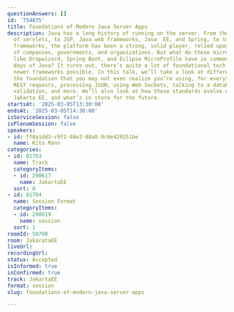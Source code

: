 ```yaml
---
questionAnswers: []
id: '754875'
title: Foundations of Modern Java Server Apps
description: Java has a long history of running on the server. From the early days
  of servlets, to JSP, Java web frameworks, Java  EE, and Spring, to today’s hip microservice
  frameworks, the platform has been a strong, solid player, relied upon by thousands
  of companies, governments, and organizations. But what do these microservice frameworks
  like Dropwizard, Spring Boot, and Eclipse MicroProfile have in common with the older
  days of Java? It turns out, there’s quite a lot of foundational tech that made the
  newer frameworks possible. In this talk, we’ll take a look at different parts of
  the foundation that you may not even realize you’re using, for everything like handling
  REST requests, processing JSON, using Web Sockets, talking to a database, performing
  validation, and more. We’ll also look at how these standards evolve within the Eclipse
  Jakarta EE, and what’s in store for the future.
startsAt: '2025-03-05T13:30:00'
endsAt: '2025-03-05T14:30:00'
isServiceSession: false
isPlenumSession: false
speakers:
- id: ff0a1dd3-c9f2-48e2-88a8-9c0e429251be
  name: Kito Mann
categories:
- id: 81703
  name: Track
  categoryItems:
  - id: 290617
    name: JakartaEE
  sort: 0
- id: 81704
  name: Session Format
  categoryItems:
  - id: 290619
    name: session
  sort: 1
roomId: 58708
room: JakarataEE
liveUrl:
recordingUrl:
status: Accepted
isInformed: true
isConfirmed: true
track: JakartaEE
format: session
slug: foundations-of-modern-java-server-apps

---
```

